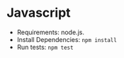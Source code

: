 # Javascript

* Requirements: node.js. 
* Install Dependencies: `npm install`
* Run tests: `npm test`